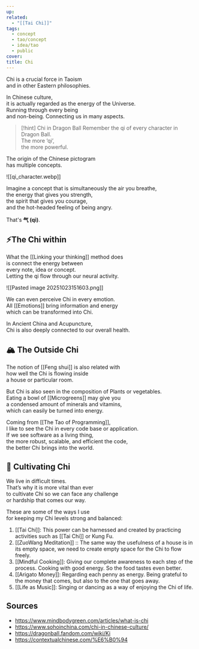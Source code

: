 ```yaml
---
up:
related:
  - "[[Tai Chi]]"
tags:
  - concept
  - tao/concept
  - idea/tao
  - public
cover:
title: Chi
---
```


Chi is a crucial force in Taoism \
and in other Eastern philosophies. 

In Chinese culture, \
it is actually regarded as the energy of the Universe.  
Running through every being \
and non-being. 
Connecting us in many aspects. 

> [!hint] Chi in Dragon Ball
> Remember the qi of every character in Dragon Ball. \
> The more ‘qi’, \
> the more powerful. 

The origin of the Chinese pictogram \
has multiple concepts. 

![[qi_character.webp]]

Imagine a concept that is simultaneously the air you breathe, \
the energy that gives you strength, \
the spirit that gives you courage, \
and the hot-headed feeling of being angry. 

That's **气 (qì)**. 

## ⚡️The Chi within

What the [[Linking your thinking]] method does \
is connect the energy between \
every note, idea or concept. \
Letting the qi flow through our neural activity. 

![[Pasted image 20251023151603.png]]

We can even perceive Chi in every emotion. \
All [[Emotions]] bring information and energy \
which can be transformed into Chi.

In Ancient China and Acupuncture, \
Chi is also deeply connected to our overall health. 

## 🏔 The Outside Chi

The notion of [[Feng shui]] is also related with \
how well the Chi is flowing inside \
a house or particular room. 

But Chi is also seen in the composition of Plants or vegetables. \
Eating a bowl of [[Microgreens]] may give you \
a condensed amount of minerals and vitamins, \
which can easily be turned into energy.

Coming from [[The Tao of Programming]], \
I like to see the Chi in every code base or application. \
If we see software as a living thing, \
the more robust, scalable, and efficient the code, \
the better Chi brings into the world.

## 🐉 Cultivating Chi

We live in difficult times. \
That’s why it is more vital than ever \
to cultivate Chi so we can face any challenge \
or hardship that comes our way. 

These are some of the ways I use \
for keeping my Chi levels strong and balanced:

1. [[Tai Chi]]: This power can be harnessed and created by practicing activities such as [[Tai Chi]] or Kung Fu. 
2. [[ZuoWang Meditation]] :: The same way the usefulness of a house is in its empty space, we need to create empty space for the Chi to flow freely. 
3. [[Mindful Cooking]]: Giving our complete awareness to each step of the process. Cooking with good energy. So the food tastes even better.
4. [[Arigato Money]]: Regarding each penny as energy. Being grateful to the money that comes, but also to the one that goes away.
5. [[Life as Music]]: Singing or dancing as a way of enjoying the Chi of life.

## Sources

- https://www.mindbodygreen.com/articles/what-is-chi 
- https://www.sohoinchina.com/chi-in-chinese-culture/ 
- https://dragonball.fandom.com/wiki/Ki 
- https://contextualchinese.com/%E6%B0%94 


